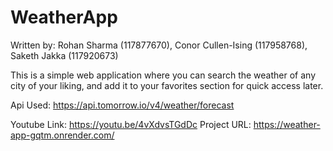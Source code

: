 # WeatherApp
Written by: Rohan Sharma (117877670), Conor Cullen-Ising (117958768), Saketh Jakka (117920673)

This is a simple web application where you can search the weather of any city of your liking, and add it to your favorites section for quick access later.  

Api Used: https://api.tomorrow.io/v4/weather/forecast

Youtube Link: https://youtu.be/4vXdvsTGdDc
Project URL: https://weather-app-gqtm.onrender.com/